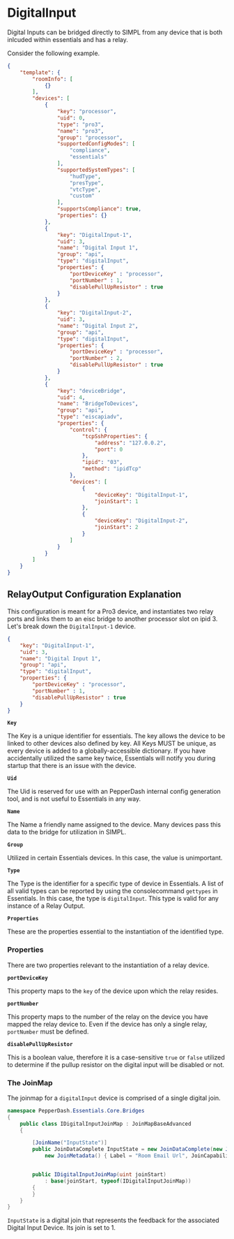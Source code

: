 # DigitalInput

Digital Inputs can be bridged directly to SIMPL from any device that is both inlcuded within essentials and has a relay.

Consider the following example.

```JSON
{
    "template": {
        "roomInfo": [
            {}
        ],
        "devices": [
            {
                "key": "processor",
                "uid": 0,
                "type": "pro3",
                "name": "pro3",
                "group": "processor",
                "supportedConfigModes": [
                    "compliance",
                    "essentials"
                ],
                "supportedSystemTypes": [
                    "hudType",
                    "presType",
                    "vtcType",
                    "custom"
                ],
                "supportsCompliance": true,
                "properties": {}
            },
            {
                "key": "DigitalInput-1",
                "uid": 3,
                "name": "Digital Input 1",
                "group": "api",
                "type": "digitalInput",
                "properties": {
                    "portDeviceKey" : "processor",
                    "portNumber" : 1,
                    "disablePullUpResistor" : true
                }
            },
            {
                "key": "DigitalInput-2",
                "uid": 3,
                "name": "Digital Input 2",
                "group": "api",
                "type": "digitalInput",
                "properties": {
                    "portDeviceKey" : "processor",
                    "portNumber" : 2,
                    "disablePullUpResistor" : true
                }
            },
            {
                "key": "deviceBridge",
                "uid": 4,
                "name": "BridgeToDevices",
                "group": "api",
                "type": "eiscapiadv",
                "properties": {
                    "control": {
                        "tcpSshProperties": {
                            "address": "127.0.0.2",
                            "port": 0
                        },
                        "ipid": "03",
                        "method": "ipidTcp"
                    },
                    "devices": [
                        {
                            "deviceKey": "DigitalInput-1",
                            "joinStart": 1
                        },
                        {
                            "deviceKey": "DigitalInput-2",
                            "joinStart": 2
                        }
                    ]
                }
            }
        ]
    }
}
```

## RelayOutput Configuration Explanation

This configuration is meant for a Pro3 device, and instantiates two relay ports and links them to an eisc bridge to another processor slot on ipid 3.  Let's break down the ```DigitalInput-1``` device.

```JSON
{
    "key": "DigitalInput-1",
    "uid": 3,
    "name": "Digital Input 1",
    "group": "api",
    "type": "digitalInput",
    "properties": {
        "portDeviceKey" : "processor",
        "portNumber" : 1,
        "disablePullUpResistor" : true
    }
}
```

**```Key```**

The Key is a unique identifier for essentials.  The key allows the device to be linked to other devices also defined by key.  All Keys MUST be unique, as every device is added to a globally-accessible dictionary.  If you have accidentally utilized the same key twice, Essentials will notify you during startup that there is an issue with the device.

**```Uid```**

The Uid is reserved for use with an PepperDash internal config generation tool, and is not useful to Essentials in any way.

**```Name```**

The Name a friendly name assigned to the device.  Many devices pass this data to the bridge for utilization in SIMPL.

**```Group```**

Utilized in certain Essentials devices.  In this case, the value is unimportant.

**```Type```**

The Type is the identifier for a specific type of device in Essentials.  A list of all valid types can be reported by using the consolecommand ```gettypes``` in Essentials.  In this case, the type is ```digitalInput```.  This type is valid for any instance of a Relay Output.

**```Properties```**

These are the properties essential to the instantiation of the identified type.

### Properties

There are two properties relevant to the instantiation of a relay device.

**```portDeviceKey```**

This property maps to the ```key``` of the device upon which the relay resides.

**```portNumber```**

This property maps to the number of the relay on the device you have mapped the relay device to.  Even if the device has only a single relay, ```portNumber``` must be defined.

**```disablePullUpResistor```**

This is a boolean value, therefore it is a case-sensitive ```true``` or ```false``` utilized to determine if the pullup resistor on the digital input will be disabled or not.

### The JoinMap

The joinmap for a ```digitalInput``` device is comprised of a single digital join.

```cs
namespace PepperDash.Essentials.Core.Bridges
{
    public class IDigitalInputJoinMap : JoinMapBaseAdvanced
    {

        [JoinName("InputState")]
        public JoinDataComplete InputState = new JoinDataComplete(new JoinData() { JoinNumber = 1, JoinSpan = 1 },
            new JoinMetadata() { Label = "Room Email Url", JoinCapabilities = eJoinCapabilities.ToSIMPL, JoinType = eJoinType.Digital });


        public IDigitalInputJoinMap(uint joinStart)
            : base(joinStart, typeof(IDigitalInputJoinMap))
        {
        }
    }
}
```

```InputState``` is a digital join that represents the feedback for the associated Digital Input Device.  Its join is set to 1.
